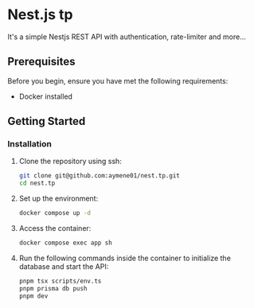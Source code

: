 # Nest.js tp
It's a simple Nestjs REST API with authentication, rate-limiter and more...

## Prerequisites

Before you begin, ensure you have met the following requirements:
- Docker installed

## Getting Started

### Installation

1. Clone the repository using ssh:

   ```bash
   git clone git@github.com:aymene01/nest.tp.git
   cd nest.tp
   ```
   
2. Set up the environment:
   ```bash
   docker compose up -d
   ```
   
3. Access the container:
   ```bash
   docker compose exec app sh
   ```
   
4. Run the following commands inside the container to initialize the database and start the API:
   ```bash
   pnpm tsx scripts/env.ts
   pnpm prisma db push
   pnpm dev
   ```
